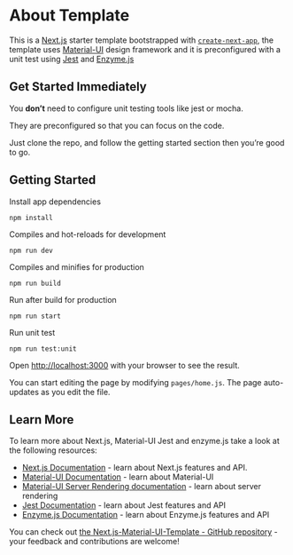 # About Template

This is a [Next.js](https://nextjs.org/) starter template bootstrapped with [`create-next-app`](https://github.com/zeit/next.js/tree/canary/packages/create-next-app), the template uses [Material-UI](https://material-ui.com/) design framework and it is preconfigured with a unit test using [Jest](https://jestjs.io/) and [Enzyme.js](https://enzymejs.github.io/enzyme/docs/installation/)

## Get Started Immediately

You **don’t** need to configure unit testing tools like jest or mocha.

They are preconfigured so that you can focus on the code.

Just clone the repo, and follow the getting started section then you’re good to go.

## Getting Started

Install app dependencies

    npm install

Compiles and hot-reloads for development

    npm run dev

Compiles and minifies for production

    npm run build

Run after build for production

    npm run start

Run unit test

    npm run test:unit

Open [http://localhost:3000](http://localhost:3000) with your browser to see the result.

You can start editing the page by modifying `pages/home.js`. The page auto-updates as you edit the file.

## Learn More

To learn more about Next.js, Material-UI Jest and enzyme.js take a look at the following resources:

- [Next.js Documentation](https://nextjs.org/docs) - learn about Next.js features and API.
- [Material-UI Documentation](https://material-ui.com/) - learn about Material-UI
- [Material-UI Server Rendering documentation](https://material-ui.com/guides/server-rendering/) - learn about server rendering
- [Jest Documentation](https://jestjs.io/) - learn about Jest features and API
- [Enzyme.js Documentation](https://enzymejs.github.io/enzyme/docs/installation/) - learn about Enzyme.js features and API

You can check out [the Next.js-Material-UI-Template - GitHub repository](https://github.com/nepalibinod9/nextjs-material-ui-template) - your feedback and contributions are welcome!
